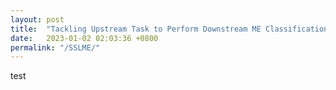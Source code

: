 ```yaml
---
layout: post
title:  "Tackling Upstream Task to Perform Downstream ME Classification"
date:   2023-01-02 02:03:36 +0800
permalink: "/SSLME/"
---	
```

test